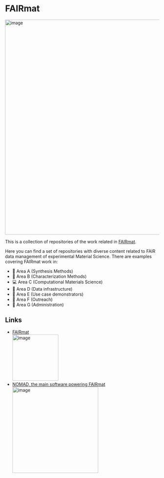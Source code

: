 # FAIRmat 
<img width="700" alt="image" src=https://user-images.githubusercontent.com/56445891/235843190-03a605e2-febb-4b42-ba08-55184e4bd745.png>

This is a collection of repositories of the work related in [FAIRmat](https://www.fairmat-nfdi.eu/).

Here you can find a set of repositories with diverse content related to FAIR data management of experimental Material Science. There are examples covering FAIRmat work in:
- :diamond_shape_with_a_dot_inside: Area A (Synthesis Methods) 
- :microscope: Area B (Characterization Methods)
- :computer: Area C (Computational Materials Science)
- :wrench: Area D (Data infrastructure)
- :battery: Area E (Use case demonstrators) 
- :rocket: Area F (Outreach)
- :book: Area G (Administration)

## Links 

- [FAIRmat](https://www.fairmat-nfdi.eu/)  
  [<img width="150" alt="image" src="https://user-images.githubusercontent.com/56445891/235843008-23528427-7722-4a71-9617-1f90892b7c02.png"> ](https://www.fairmat-nfdi.eu/) 
- [NOMAD, the main software powering FAIRmat](https://nomad-lab.eu/)  
  [<img width="280" alt="image" src="https://user-images.githubusercontent.com/56445891/235843112-f452729f-634b-4192-9f63-8ed95afeea3e.png">](https://nomad-lab.eu/)

